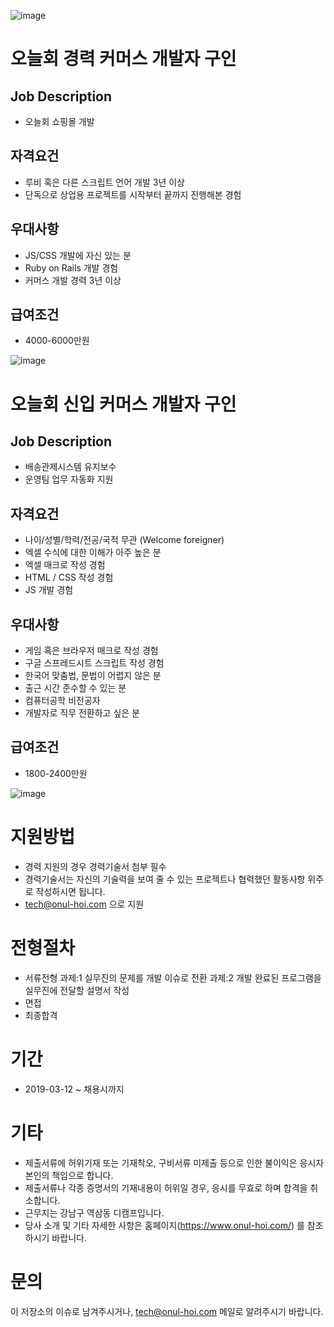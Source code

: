 
![image](https://user-images.githubusercontent.com/298348/54179146-4654cd00-44db-11e9-91e0-c5d574c5b33c.png)

오늘회 경력 커머스 개발자 구인
=======================
## Job Description
- 오늘회 쇼핑몰 개발

## 자격요건
- 루비 혹은 다른 스크립트 언어 개발 3년 이상
- 단독으로 상업용 프로젝트를 시작부터 끝까지 진행해본 경험

## 우대사항
- JS/CSS 개발에 자신 있는 분
- Ruby on Rails 개발 경험
- 커머스 개발 경력 3년 이상

## 급여조건
- 4000-6000만원

![image](https://user-images.githubusercontent.com/298348/54179082-13aad480-44db-11e9-8ef6-b19fce7b8234.png)

오늘회 신입 커머스 개발자 구인
=======================

## Job Description
- 배송관제시스템 유지보수
- 운영팀 업무 자동화 지원

## 자격요건
- 나이/성별/학력/전공/국적 무관 (Welcome foreigner)
- 엑셀 수식에 대한 이해가 아주 높은 분
- 엑셀 매크로 작성 경험
- HTML / CSS 작성 경험
- JS 개발 경험

## 우대사항
- 게임 혹은 브라우저 매크로 작성 경험
- 구글 스프레드시트 스크립트 작성 경험
- 한국어 맞춤법, 문법이 어렵지 않은 분
- 출근 시간 준수할 수 있는 분
- 컴퓨터공학 비전공자
- 개발자로 직무 전환하고 싶은 분

## 급여조건
- 1800-2400만원

![image](https://user-images.githubusercontent.com/298348/54179117-2c1aef00-44db-11e9-9a6a-cf746f5bb2c8.png)

# 지원방법
- 경력 지원의 경우 경력기술서 첨부 필수
- 경력기술서는 자신의 기술력을 보여 줄 수 있는 프로젝트나 협력했던 활동사항 위주로 작성하시면 됩니다.
- [tech@onul-hoi.com](tech@onul-hoi.com) 으로 지원

# 전형절차
- 서류전형
과제:1 실무진의 문제를 개발 이슈로 전환
과제:2 개발 완료된 프로그램을 실무진에 전달할 설명서 작성
- 면접
- 최종합격

# 기간
- 2019-03-12 ~ 채용시까지

# 기타
- 제출서류에 허위기재 또는 기재착오, 구비서류 미제출 등으로 인한 불이익은 응시자 본인의 책임으로 합니다.
- 제출서류나 각종 증명서의 기재내용이 허위일 경우, 응시를 무효로 하며 합격을 취소합니다.
- 근무지는 강남구 역삼동 디캠프입니다.
- 당사 소개 및 기타 자세한 사항은 홈페이지(https://www.onul-hoi.com/) 를 참조하시기 바랍니다.

# 문의
이 저장소의 이슈로 남겨주시거나, [tech@onul-hoi.com](tech@onul-hoi.com) 메일로 알려주시기 바랍니다.
